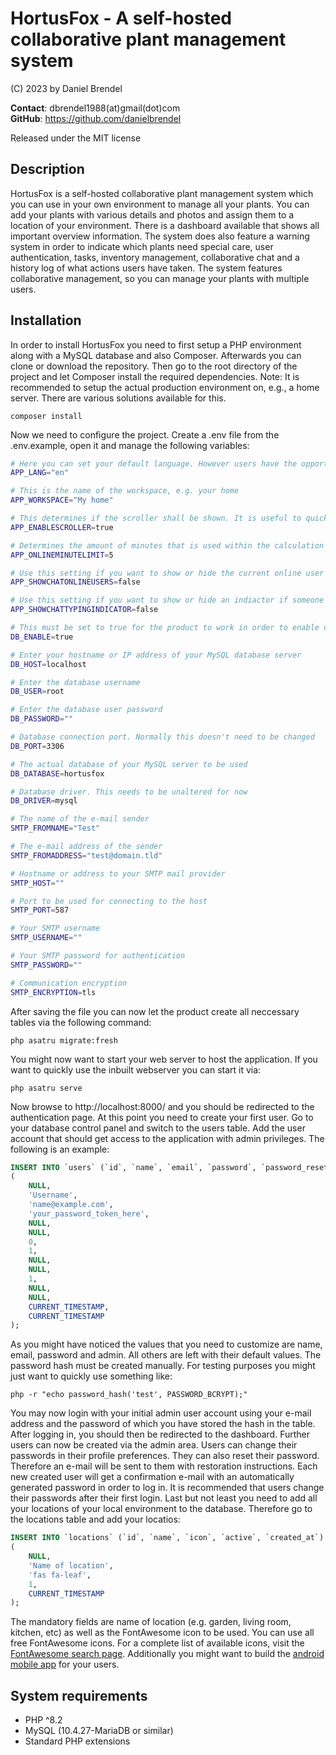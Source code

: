 # HortusFox - A self-hosted collaborative plant management system

(C) 2023 by Daniel Brendel

**Contact**: dbrendel1988(at)gmail(dot)com\
**GitHub**: https://github.com/danielbrendel

Released under the MIT license

## Description
HortusFox is a self-hosted collaborative plant management system which you can use in your own environment to manage all your plants.
You can add your plants with various details and photos and assign them to a location of your environment. There is a dashboard
available that shows all important overview information. The system does also feature a warning system in order to indicate
which plants need special care, user authentication, tasks, inventory management, collaborative chat and a history log of what actions 
users have taken. The system features collaborative management, so you can manage your plants with multiple users.

## Installation
In order to install HortusFox you need to first setup a PHP environment along with a MySQL database
and also Composer. Afterwards you can clone or download the repository. Then go to the root directory 
of the project and let Composer install the required dependencies. Note: It is recommended to setup the 
actual production environment on, e.g., a home server. There are various solutions available for this.
```shell
composer install
```
Now we need to configure the project. Create a .env file from the .env.example, open it and manage the following variables:
```sh
# Here you can set your default language. However users have the opportunity to set their personal language
APP_LANG="en"

# This is the name of the workspace, e.g. your home
APP_WORKSPACE="My home"

# This determines if the scroller shall be shown. It is useful to quickly (but smoothly) scroll to top
APP_ENABLESCROLLER=true

# Determines the amount of minutes that is used within the calculation of a users online status. You can leave it as is
APP_ONLINEMINUTELIMIT=5

# Use this setting if you want to show or hide the current online user list in the chat
APP_SHOWCHATONLINEUSERS=false

# Use this setting if you want to show or hide an indiactor if someone types a chat message
APP_SHOWCHATTYPINGINDICATOR=false

# This must be set to true for the product to work in order to enable database connection
DB_ENABLE=true

# Enter your hostname or IP address of your MySQL database server
DB_HOST=localhost

# Enter the database username
DB_USER=root

# Enter the database user password
DB_PASSWORD=""

# Database connection port. Normally this doesn't need to be changed
DB_PORT=3306

# The actual database of your MySQL server to be used
DB_DATABASE=hortusfox

# Database driver. This needs to be unaltered for now
DB_DRIVER=mysql

# The name of the e-mail sender
SMTP_FROMNAME="Test"

# The e-mail address of the sender
SMTP_FROMADDRESS="test@domain.tld"

# Hostname or address to your SMTP mail provider
SMTP_HOST=""

# Port to be used for connecting to the host
SMTP_PORT=587

# Your SMTP username
SMTP_USERNAME=""

# Your SMTP password for authentication
SMTP_PASSWORD=""

# Communication encryption
SMTP_ENCRYPTION=tls
```
After saving the file you can now let the product create all neccessary tables via the following command:
```shell
php asatru migrate:fresh
```
You might now want to start your web server to host the application. If you want to quickly use the inbuilt webserver
you can start it via:
```shell
php asatru serve
```
Now browse to http://localhost:8000/ and you should be redirected to the authentication page.
At this point you need to create your first user. Go to your database control panel and switch to the users table.
Add the user account that should get access to the application with admin privileges. The following is an example:
```sql
INSERT INTO `users` (`id`, `name`, `email`, `password`, `password_reset`, `session`, `status`, `admin`, `lang`, `chatcolor`, `show_log`, `last_seen_msg`, `last_typing`, `last_action`, `created_at`) VALUES
(
    NULL, 
    'Username', 
    'name@example.com', 
    'your_password_token_here',
    NULL,
    NULL,
    0,
    1,
    NULL, 
    NULL, 
    1, 
    NULL,
    NULL,
    CURRENT_TIMESTAMP, 
    CURRENT_TIMESTAMP
);
```
As you might have noticed the values that you need to customize are name, email, password and admin. All others are left with their default values.
The password hash must be created manually. For testing purposes you might just want to quickly use something like:
```shell
php -r "echo password_hash('test', PASSWORD_BCRYPT);"
```
You may now login with your initial admin user account using your e-mail address and the password of which you have stored the hash in the table.
After logging in, you should then be redirected to the dashboard. Further users can now be created via the admin area. Users can change their 
passwords in their profile preferences. They can also reset their password. Therefore an e-mail will be sent to them with restoration instructions.
Each new created user will get a confirmation e-mail with an automatically generated password in order to log in. It is recommended that users change
their passwords after their first login.
Last but not least you need to add all your locations of your local environment to the database. Therefore go to the locations table and add your locatios:

```sql
INSERT INTO `locations` (`id`, `name`, `icon`, `active`, `created_at`) VALUES
(
    NULL,
    'Name of location', 
    'fas fa-leaf', 
    1, 
    CURRENT_TIMESTAMP
);
```
The mandatory fields are name of location (e.g. garden, living room, kitchen, etc) as well as the FontAwesome icon to be used.
You can use all free FontAwesome icons. For a complete list of available icons, visit the <a href="https://fontawesome.com/v5/search?m=free">FontAwesome search page</a>. Additionally you might want to build the <a href="https://github.com/danielbrendel/hortusfox-app-android">android mobile app</a> for your users.

## System requirements
- PHP ^8.2
- MySQL (10.4.27-MariaDB or similar)
- Standard PHP extensions